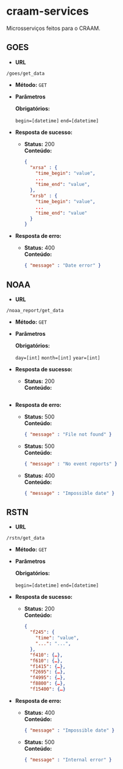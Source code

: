 # craam-services

Microsserviços feitos para o CRAAM.

## GOES

* **URL**

`/goes/get_data`

* **Método:** `GET`

*  **Parâmetros**

   **Obrigatórios:**
 
   `begin=[datetime]`
   `end=[datetime]`

* **Resposta de sucesso:**
  
  * **Status:** 200 <br />
    **Conteúdo:**
	```json
	{
	  "xrsa" : {
	    "time_begin": "value",
	    ...
	    "time_end": "value",
	  },
	  "xrsb" : {
	    "time_begin": "value",
	    ...
	    "time_end": "value"
	  }
	}
	```
 
* **Resposta de erro:**

  * **Status:** 400 <br />
    **Conteúdo:**
	```json
	{ "message" : "Date error" }
	```

## NOAA

* **URL**

`/noaa_report/get_data`

* **Método:** `GET`

*  **Parâmetros**

   **Obrigatórios:**
 
   `day=[int]`
   `month=[int]`
   `year=[int]`

* **Resposta de sucesso:**
  
  * **Status:** 200 <br />
    **Conteúdo:** 
	```json
	```
 
* **Resposta de erro:**

  * **Status:** 500 <br />
    **Conteúdo:**
	```json
	{ "message" : "File not found" }
	```
	
  * **Status:** 500 <br />
    **Conteúdo:**
	```json
	{ "message" : "No event reports" }
	```
	
  * **Status:** 400 <br />
    **Conteúdo:**
	```json
	{ "message" : "Impossible date" }
	```

## RSTN

* **URL**

`/rstn/get_data`

* **Método:** `GET`

*  **Parâmetros**

   **Obrigatórios:**
 
   `begin=[datetime]`
   `end=[datetime]`

* **Resposta de sucesso:**
  
  * **Status:** 200 <br />
    **Conteúdo:**
	```json	
	{
	  "f245": {
	    "time": "value",
	    "...": "...",
	  },
	  "f410": {…},
	  "f610": {…},
	  "f1415": {…},
	  "f2695": {…},
	  "f4995": {…},
	  "f8800": {…},
	  "f15400": {…}
	```
 
* **Resposta de erro:**

  * **Status:** 400 <br />
    **Conteúdo:** 
	```json
	{ "message" : "Impossible date" }
	```
	
  * **Status:** 500 <br />
    **Conteúdo:**
	```json
	{ "message" : "Internal error" }
	```
